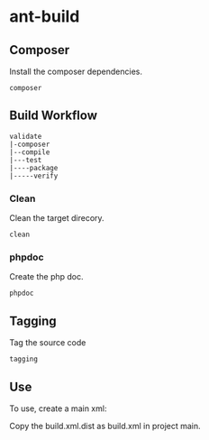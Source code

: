 # ant-build

## Composer
Install the composer dependencies.
```
composer
```

## Build Workflow
```
validate
|-composer
|--compile
|---test
|----package
|-----verify
```

### Clean
Clean the target direcory.
```
clean
```

### phpdoc
Create the php doc.
```
phpdoc
```

## Tagging
Tag the source code
```
tagging
```

## Use
To use, create a main xml:

Copy the build.xml.dist as build.xml in project main.
